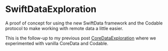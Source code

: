 # SwiftDataExploration

A proof of concept for using the new SwiftData framework and the Codable protocol to make working with remote data a
little easier.

This is the follow-up to my previous post [CoreDataExploration](https://github.com/drewalth/CoreDataExploration) where
we experimented with vanilla CoreData and Codable.